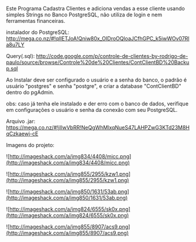 Este Programa Cadastra Clientes e adiciona vendas a esse cliente usando simples Strings no Banco PostgreSQL, não utiliza de login e nem ferramentas financeiras.

instalador do PostgreSQL: http://mega.co.nz/#!qIIETJoA!Qniw80x_OIDroOQloaJCfhGPC_k5iwWOv07Rla8u7LY

Query(.sql): http://code.google.com/p/controle-de-clientes-by-rodrigo-de-paulo/source/browse/Controle%20de%20Clientes/ContClientBD%20Backup.sql

Ao Instalar deve ser configurado o usuário e a senha do banco, o padrão é usuário "postgres" e senha "postgre", e criar a database "ContClientBD" dentro do pgAdmin.

obs: caso já tenha ele instalado e der erro com o banco de dados, verifique em configurações o usuário e senha da conexão com seu PostgreSQL.

Arquivo .jar: https://mega.co.nz/#!jIIwVbRR!NeQgWhMlxqNueS47LAHPZwG3KTd23M8HqCzkaewj-cE

Imagens do projeto:

![http://imageshack.com/a/img834/4408/micc.png](http://imageshack.com/a/img834/4408/micc.png)

![http://imageshack.com/a/img855/2955/kzw1.png](http://imageshack.com/a/img855/2955/kzw1.png)

![http://imageshack.com/a/img850/1631/53ab.png](http://imageshack.com/a/img850/1631/53ab.png)

![http://imageshack.com/a/img824/6555/sk0x.png](http://imageshack.com/a/img824/6555/sk0x.png)

![http://imageshack.com/a/img855/8907/acs9.png](http://imageshack.com/a/img855/8907/acs9.png)
